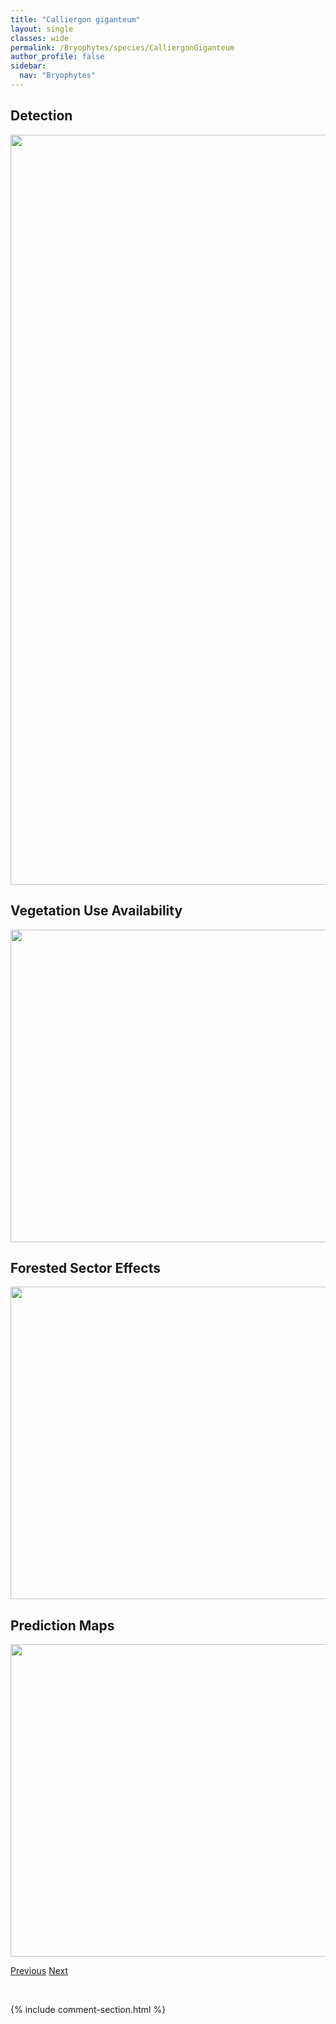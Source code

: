 ```yaml
---
title: "Calliergon giganteum"
layout: single
classes: wide
permalink: /Bryophytes/species/CalliergonGiganteum
author_profile: false
sidebar:
  nav: "Bryophytes"
---
```


<h2>Detection</h2>

<a href="https://drive.google.com/uc?export=view&id=1neRdz-kG0Y1IoUWe8k-bj0fIQGLi70wZ">
<img src="https://drive.google.com/uc?export=view&id=1neRdz-kG0Y1IoUWe8k-bj0fIQGLi70wZ" height = "1200" width = "800">
</a>


<h2>Vegetation Use Availability</h2>

<a href="https://drive.google.com/uc?export=view&id=1mRi9hJiBpuDCGgTRpM93nRasuuj8uaVw">
<img src="https://drive.google.com/uc?export=view&id=1mRi9hJiBpuDCGgTRpM93nRasuuj8uaVw" height = "500" width = "1000">
</a>


<h2>Forested Sector Effects</h2>

<a href="https://drive.google.com/uc?export=view&id=15Mlxj4AvqKcEXMS4ygxxYw4i_t_2SSmc">
<img src="https://drive.google.com/uc?export=view&id=15Mlxj4AvqKcEXMS4ygxxYw4i_t_2SSmc" height = "500" width = "1000">
</a>


<h2>Prediction Maps</h2>

<a href="https://drive.google.com/uc?export=view&id=1m1bn9nxIiZqXbZjlTnt797rG9B3idg2s">
<img src="https://drive.google.com/uc?export=view&id=1m1bn9nxIiZqXbZjlTnt797rG9B3idg2s" height = "500" width = "1000">
</a>


<a href="/DevelopmentWebsite/Bryophytes/species/CalliergonCordifolium" class="pagination--pager" title="Calliergon cordifolium">Previous</a> <a href="/DevelopmentWebsite/Bryophytes/species/CalliergonRichardsonii" class="pagination--pager" title="Calliergon richardsonii">Next</a>

<p>&nbsp;</p>

{% include comment-section.html %}
